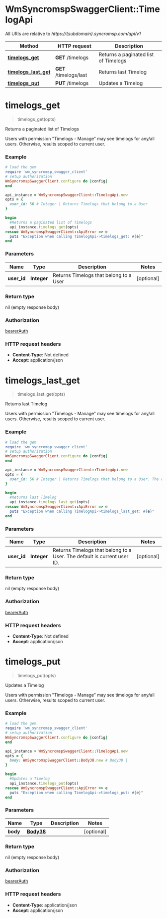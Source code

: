 # WmSyncromspSwaggerClient::TimelogApi

All URIs are relative to *https://{subdomain}.syncromsp.com/api/v1*

Method | HTTP request | Description
------------- | ------------- | -------------
[**timelogs_get**](TimelogApi.md#timelogs_get) | **GET** /timelogs | Returns a paginated list of Timelogs
[**timelogs_last_get**](TimelogApi.md#timelogs_last_get) | **GET** /timelogs/last | Returns last Timelog
[**timelogs_put**](TimelogApi.md#timelogs_put) | **PUT** /timelogs | Updates a Timelog

# **timelogs_get**
> timelogs_get(opts)

Returns a paginated list of Timelogs

Users with permission \"Timelogs - Manage\" may see timelogs for any/all users. Otherwise, results scoped to current user. 

### Example
```ruby
# load the gem
require 'wm_syncromsp_swagger_client'
# setup authorization
WmSyncromspSwaggerClient.configure do |config|
end

api_instance = WmSyncromspSwaggerClient::TimelogApi.new
opts = { 
  user_id: 56 # Integer | Returns Timelogs that belong to a User
}

begin
  #Returns a paginated list of Timelogs
  api_instance.timelogs_get(opts)
rescue WmSyncromspSwaggerClient::ApiError => e
  puts "Exception when calling TimelogApi->timelogs_get: #{e}"
end
```

### Parameters

Name | Type | Description  | Notes
------------- | ------------- | ------------- | -------------
 **user_id** | **Integer**| Returns Timelogs that belong to a User | [optional] 

### Return type

nil (empty response body)

### Authorization

[bearerAuth](../README.md#bearerAuth)

### HTTP request headers

 - **Content-Type**: Not defined
 - **Accept**: application/json



# **timelogs_last_get**
> timelogs_last_get(opts)

Returns last Timelog

Users with permission \"Timelogs - Manage\" may see timelogs for any/all users. Otherwise, results scoped to current user. 

### Example
```ruby
# load the gem
require 'wm_syncromsp_swagger_client'
# setup authorization
WmSyncromspSwaggerClient.configure do |config|
end

api_instance = WmSyncromspSwaggerClient::TimelogApi.new
opts = { 
  user_id: 56 # Integer | Returns Timelogs that belong to a User. The default is current user ID.
}

begin
  #Returns last Timelog
  api_instance.timelogs_last_get(opts)
rescue WmSyncromspSwaggerClient::ApiError => e
  puts "Exception when calling TimelogApi->timelogs_last_get: #{e}"
end
```

### Parameters

Name | Type | Description  | Notes
------------- | ------------- | ------------- | -------------
 **user_id** | **Integer**| Returns Timelogs that belong to a User. The default is current user ID. | [optional] 

### Return type

nil (empty response body)

### Authorization

[bearerAuth](../README.md#bearerAuth)

### HTTP request headers

 - **Content-Type**: Not defined
 - **Accept**: application/json



# **timelogs_put**
> timelogs_put(opts)

Updates a Timelog

Users with permission \"Timelogs - Manage\" may see timelogs for any/all users. Otherwise, results scoped to current user. 

### Example
```ruby
# load the gem
require 'wm_syncromsp_swagger_client'
# setup authorization
WmSyncromspSwaggerClient.configure do |config|
end

api_instance = WmSyncromspSwaggerClient::TimelogApi.new
opts = { 
  body: WmSyncromspSwaggerClient::Body38.new # Body38 | 
}

begin
  #Updates a Timelog
  api_instance.timelogs_put(opts)
rescue WmSyncromspSwaggerClient::ApiError => e
  puts "Exception when calling TimelogApi->timelogs_put: #{e}"
end
```

### Parameters

Name | Type | Description  | Notes
------------- | ------------- | ------------- | -------------
 **body** | [**Body38**](Body38.md)|  | [optional] 

### Return type

nil (empty response body)

### Authorization

[bearerAuth](../README.md#bearerAuth)

### HTTP request headers

 - **Content-Type**: application/json
 - **Accept**: application/json



